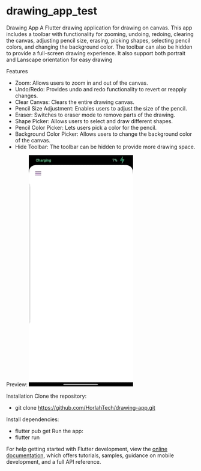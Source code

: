 # drawing_app_test
Drawing App
A Flutter drawing application for drawing on canvas. This app includes a toolbar with functionality for zooming, undoing, redoing, clearing the canvas, adjusting pencil size, erasing, picking shapes, selecting pencil colors, and changing the background color. The toolbar can also be hidden to provide a full-screen drawing experience. It also support both portrait and Lanscape orientation for easy drawing

Features
- Zoom: Allows users to zoom in and out of the canvas.
- Undo/Redo: Provides undo and redo functionality to revert or reapply changes.
- Clear Canvas: Clears the entire drawing canvas.
- Pencil Size Adjustment: Enables users to adjust the size of the pencil.
- Eraser: Switches to eraser mode to remove parts of the drawing.
- Shape Picker: Allows users to select and draw different shapes.
- Pencil Color Picker: Lets users pick a color for the pencil.
- Background Color Picker: Allows users to change the background color of the canvas.
- Hide Toolbar: The toolbar can be hidden to provide more drawing space.

Preview:
<img width="55%" src="https://github.com/HorlahTech/drawing-app/blob/main/WhatsApp%20GIF%202024-07-07%20at%2000.27.50.gif" alt="drawing app"></img>

Installation
Clone the repository:
- git clone https://github.com/HorlahTech/drawing-app.git

Install dependencies:
- flutter pub get
Run the app:
- flutter run



For help getting started with Flutter development, view the
[online documentation](https://docs.flutter.dev/), which offers tutorials,
samples, guidance on mobile development, and a full API reference.
